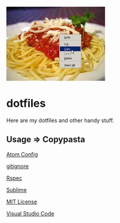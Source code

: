 ![Dotfiles Logo](https://raw.githubusercontent.com/bpietraga/dotfiles/master/logo.jpg "Dotfiles for people")

dotfiles
=========
Here are my dotfiles and other handy stuff.

## Usage => Copypasta
[Atom Config](https://raw.githubusercontent.com/bpietraga/dotfiles/master/atom/config.cson "Atom Config")

[gitignore](https://raw.githubusercontent.com/bpietraga/dotfiles/master/gitignore/.gitignore "Ruby Guy gitignore")

[Rspec](https://raw.githubusercontent.com/bpietraga/dotfiles/master/rspec/.rspec "Rspec")

[Sublime](https://raw.githubusercontent.com/bpietraga/dotfiles/master/sublime/Preferences.sublime-settings "Sublime Config")

[MIT License](https://raw.githubusercontent.com/bpietraga/dotfiles/master/mit-license/LICENSE "MIT License")

[Visual Studio Code](https://raw.githubusercontent.com/bpietraga/dotfiles/master/vscode/settings.json "VS Code config")
